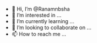- 👋 Hi, I’m @Ranamnbsha
- 👀 I’m interested in ...
- 🌱 I’m currently learning ...
- 💞️ I’m looking to collaborate on ...
- 📫 How to reach me ...

<!---
Ranamnbsha/Ranamnbsha is a ✨ special ✨ repository because its `README.md` (this file) appears on your GitHub profile.
You can click the Preview link to take a look at your changes.
--->
